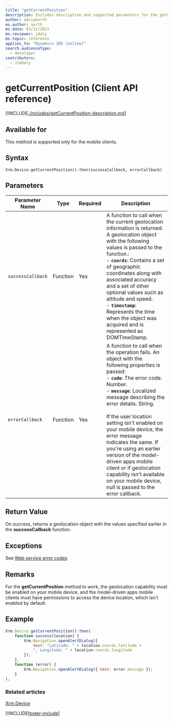 ```yaml
---
title: "getCurrentPosition"
description: Includes description and supported parameters for the getCurrentPosition method.
author: adrianorth
ms.author: aorth
ms.date: 03/12/2022
ms.reviewer: jdaly
ms.topic: reference
applies_to: "Dynamics 365 (online)"
search.audienceType:
  - developer
contributors:
  - JimDaly
---
```


# getCurrentPosition (Client API reference)

[!INCLUDE[./includes/getCurrentPosition-description.md](./includes/getCurrentPosition-description.md)]

## Available for

This method is supported only for the mobile clients.

## Syntax

`Xrm.Device.getCurrentPosition().then(successCallback, errorCallback)`

## Parameters

| Parameter Name  | Type     | Required | Description|
| --------------- | -------- | -------- | -----------|
| `successCallback` | Function | Yes      | A function to call when the current geolocation information is returned. A geolocation object with the following values is passed to the function.:<br/>- **`coords`**: Contains a set of geographic coordinates along with associated accuracy and a set of other optional values such as altitude and speed. <br/>- **`timestamp`**: Represents the time when the object was acquired and is represented as DOMTimeStamp.|
| `errorCallback`   | Function | Yes      | A function to call when the operation fails. An object with the following properties is passed: <br/>- **`code`**: The error code. Number. <br/>- **`message`**: Localized message describing the error details. String.<br/><br/>If the user location setting isn't enabled on your mobile device, the error message indicates the same. If you're using an earlier version of the model-driven apps mobile client or if geolocation capability isn't available on your mobile device, null is passed to the error callback. |

## Return Value

On success, returns a geolocation object with the values specified earlier in the **successCallback** function.

## Exceptions

See [Web service error codes](../../../../data-platform/reference/web-service-error-codes.md)

## Remarks

For the **getCurrentPosition** method to work, the geolocation capability must be enabled on your mobile device, and the model-driven apps mobile clients must have permissions to access the device location, which isn't enabled by default.

## Example

```JavaScript
Xrm.Device.getCurrentPosition().then(
    function success(location) {
        Xrm.Navigation.openAlertDialog({
            text: "Latitude: " + location.coords.latitude +
            ", Longitude: " + location.coords.longitude
        });
    },
    function (error) {
        Xrm.Navigation.openAlertDialog({ text: error.message });
    }
);
```

### Related articles

[Xrm.Device](../xrm-device.md)

[!INCLUDE[footer-include](../../../../../includes/footer-banner.md)]
